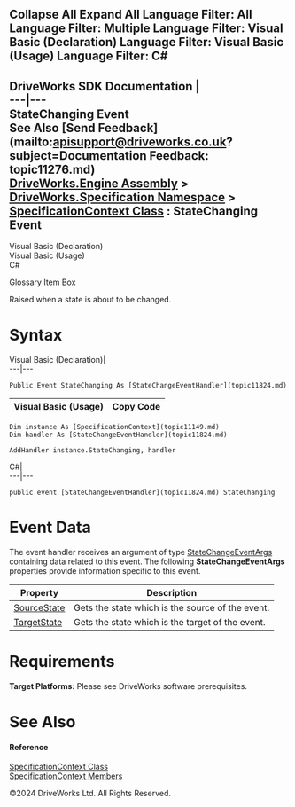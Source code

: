        

 Collapse All Expand All  Language Filter: All  Language Filter: Multiple  Language Filter: Visual Basic (Declaration) Language Filter: Visual Basic (Usage) Language Filter: C#  
---  
DriveWorks SDK Documentation  |   
---|---  
StateChanging Event   
See Also [Send Feedback](mailto:apisupport@driveworks.co.uk?subject=Documentation Feedback: topic11276.md)  
[DriveWorks.Engine Assembly](topic2156.md) > [DriveWorks.Specification Namespace](topic10764.md) > [SpecificationContext Class](topic11149.md) : StateChanging Event  
---  
  
Visual Basic (Declaration)    
Visual Basic (Usage)    
C# 

Glossary Item Box

Raised when a state is about to be changed. 

# Syntax

Visual Basic (Declaration)|   
---|---  
      
    
    Public Event StateChanging As [StateChangeEventHandler](topic11824.md)  
  
Visual Basic (Usage)| Copy Code  
---|---  
      
    
    Dim instance As [SpecificationContext](topic11149.md)
    Dim handler As [StateChangeEventHandler](topic11824.md)
     
    AddHandler instance.StateChanging, handler  
  
C#|   
---|---  
      
    
    public event [StateChangeEventHandler](topic11824.md) StateChanging  
  
# Event Data

The event handler receives an argument of type [StateChangeEventArgs](topic11578.md) containing data related to this event. The following **StateChangeEventArgs** properties provide information specific to this event.

Property| Description  
---|---  
[SourceState](topic11588.md)| Gets the state which is the source of the event.   
[TargetState](topic11589.md)| Gets the state which is the target of the event.   
  
# Requirements

**Target Platforms:** Please see DriveWorks software prerequisites.

# See Also

#### Reference

[SpecificationContext Class](topic11149.md)   
[SpecificationContext Members](topic11150.md)

©2024 DriveWorks Ltd. All Rights Reserved.
